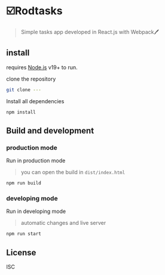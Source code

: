 # ☑️Rodtasks
    
>Simple tasks app developed in React.js with Webpack🖊️


## install
requires [Node.js](https://nodejs.org/) v19+ to run.

clone the repository

```sh
git clone ---
```

Install all dependencies

```sh
npm install
```

## Build and development 
### production mode
Run in production mode 
> you can open the build in `dist/index.html`

```sh
npm run build
```

### developing mode
Run in developing mode 
> automatic changes and live server

```sh
npm run start
```

## License

ISC